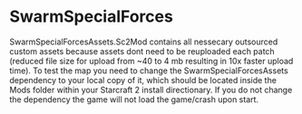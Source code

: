 # SwarmSpecialForces
 
SwarmSpecialForcesAssets.Sc2Mod contains all nessecary outsourced custom assets because assets dont need to be reuploaded each patch (reduced file size for upload from ~40 to 4 mb resulting in 10x faster upload time).
To test the map you need to change the SwarmSpecialForcesAssets dependency to your local copy of it, which should be located inside the Mods folder within your Starcraft 2 install directionary. If you do not change the dependency the game will not load the game/crash upon start.
